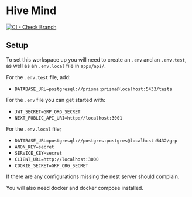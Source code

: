 # Hive Mind
[![CI - Check Branch](https://github.com/benediktms/grp-org/actions/workflows/check-branch.yml/badge.svg?branch=main)](https://github.com/benediktms/grp-org/actions/workflows/check-branch.yml)
## Setup
To set this workspace up you will need to create an `.env` and an `.env.test`, as well as an `.env.local` file in `apps/api/`.

For the `.env.test` file, add:
- `DATABASE_URL=postgresql://prisma:prisma@localhost:5433/tests`

For the `.env` file you can get started with:
- `JWT_SECRET=GRP_ORG_SECRET`
- `NEXT_PUBLIC_API_URI=http://localhost:3001`

For the `.env.local` file;
- `DATABASE_URL=postgresql://postgres:postgres@localhost:5432/grp`
- `ANON_KEY=secret`
- `SERVICE_KEY=secret`
- `CLIENT_URL=http://localhost:3000`
- `COOKIE_SECRET=GRP_ORG_SECRET`


If there are any configurations missing the nest server should complain.

You will also need docker and docker compose installed.
